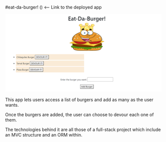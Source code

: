 #eat-da-burger! () <-- Link to the deployed app

<img src="img/deployedApp.png" alt="Deployed app">

This app lets users access a list of burgers and add as many as the user wants.

Once the burgers are added, the user can choose to devour each one of them.

The technologies behind it are all those of a full-stack project which include an MVC structure and an ORM within.